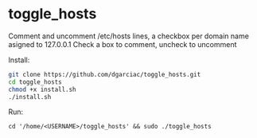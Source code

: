 # toggle_hosts
Comment and uncomment /etc/hosts lines, a checkbox per domain name asigned to 127.0.0.1
Check a box to comment, uncheck to uncomment

Install:

```bash
git clone https://github.com/dgarciac/toggle_hosts.git
cd toggle_hosts
chmod +x install.sh
./install.sh
```

Run:

```
cd '/home/<USERNAME>/toggle_hosts' && sudo ./toggle_hosts
```

